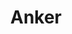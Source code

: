 ---
layout: term
title: 'Anker'
name: anker
description: "Marque de batterie usb externe, souvent utilisée par les joueurs pour recharger leur téléphone sur le terrain (<a href=\"https://www.anker.com/\">anker.com</a>)"
---